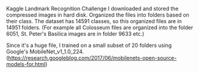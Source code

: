 Kaggle Landmark Recognition Challenge
I downloaded and stored the compressed images in hard disk. 
Organized the files into folders based on their class. The dataset has 14591 classes, so this organized files are in 14951 folders. 
(For example all Colosseum files are organized into the folder 6051, St. Peter's Basilica images are in folder 9633 etc.)

Since it's a huge file, I trained on a small subset of 20 folders using Google's MobileNet_v1_1.0_224. 
(https://research.googleblog.com/2017/06/mobilenets-open-source-models-for.html)

